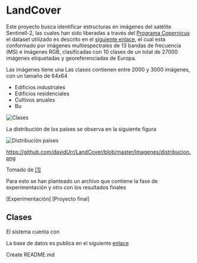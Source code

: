 # LandCover

Este proyecto busca identificar estructuras en imágenes del satélite Sentinell-2, las cuales han sido liberadas a través del [Programa Copernicus](https://www.copernicus.eu/en) el dataset utilizado es descrito en el [siguiente enlace](https://github.com/phelber/EuroSAT), el cual esta conformado por imágenes multiespectrales de 13 bandas de frecuencia (MS) e imágenes RGB, clasificadas con 10 clases de un total de 27000 imágenes etiquetadas y georeferenciadas de Europa.

Las imágenes tiene una Las clases contienen entre 2000 y 3000 imágenes, con un tamaño de 64x64
- Edificios industriales
- Edificios residenciales
- Cultivos anuales
- Bu

![Clases](https://github.com/davidUrr/LandCover/blob/master/Imagenes/Clases.png)


La distribución de los países se observa en la siguiente figura

![Distribución paises](https://github.com/davidUrr/LandCover/blob/master/Imagenes/distribucion.png)

https://github.com/davidUrr/LandCover/blob/master/Imagenes/distribucion.png

Tomado de [[1]](https://arxiv.org/abs/1709.00029)

Para esto se han planteado un archivo que contiene la fase de experimentación y otro con los resultados finales

[Experimentación]
[Proyecto final]


## Clases
El sistema cuenta con 

La base de datos es publica en el siguiente [enlace](https://github.com/phelber/eurosat)


Create README.md
